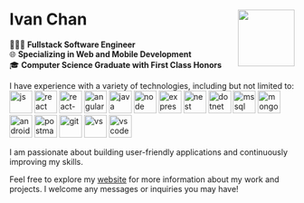 # Ivan Chan <img src="https://github.com/user-attachments/assets/ee80c7d3-0e11-494b-be19-196e9694eeb9" align="right" width=100 height=100/>

👨🏻‍💻 **Fullstack Software Engineer**  
🌐 **Specializing in Web and Mobile Development**  
🎓 **Computer Science Graduate with First Class Honors**

I have experience with a variety of technologies, including but not limited to:  
<img src="https://github.com/IvanENERGY/IvanENERGY/assets/90034836/78ae35a2-3fec-4b8f-b5e3-d567c4556a8d" width=40 height=40 alt="js"/> 
<img src="https://github.com/IvanENERGY/IvanENERGY/assets/90034836/be7f8836-fc0b-4e8e-9a19-72c4d528b11e" width=40 height=40 alt="react"/> 
<img src="https://github.com/IvanENERGY/IvanENERGY/assets/90034836/6ef7b761-77a5-45f9-8d9e-cc087f217f34" width=40 height=40 alt="react-native"/> 
<img src="https://github.com/user-attachments/assets/32196cbc-138b-4d8e-bf85-7a80412ad4cf" width=40 height=40 alt="angular"/> 
<img src="https://github.com/IvanENERGY/IvanENERGY/assets/90034836/ca78a560-3ad3-4335-913f-5faa120f3c2a" width=40 height=40 alt="java"/> 
<img src="https://github.com/IvanENERGY/IvanENERGY/assets/90034836/2fcd1e1b-f5b7-4ca1-b4e7-6406663daa7f" width=40 height=40 alt="node"/> 
<img src="https://github.com/IvanENERGY/IvanENERGY/assets/90034836/aba2d9bc-134d-4ba9-95a1-f0ce2d89e17a" width=40 height=40 alt="express"/> 
<img src="https://github.com/user-attachments/assets/b1fe3b2c-9598-42b8-9c18-d631fbfff664" width=40 height=40 alt="nest"/> 
<img src="https://github.com/IvanENERGY/IvanENERGY/assets/90034836/6cee9e8d-5ca2-41ef-afe2-f92a91986e46" width=40 height=40 alt="dotnet"/> 
<img src="https://github.com/IvanENERGY/IvanENERGY/assets/90034836/3fe38247-3c87-43e8-be12-bc1af444a832" width=40 height=40 alt="mssql"/> 
<img src="https://github.com/IvanENERGY/IvanENERGY/assets/90034836/5a83950f-7bf5-43e7-92be-cdfde7aa145b" width=40 height=40 alt="mongo"/> 
<img src="https://github.com/IvanENERGY/IvanENERGY/assets/90034836/018fa8d8-2a61-4b2b-b923-2028cd1bc534" width=40 height=40 alt="android"/> 
<img src="https://github.com/IvanENERGY/IvanENERGY/assets/90034836/286f952b-0201-431a-9eab-a41106d6d353" width=40 height=40 alt="postman"/> 
<img src="https://github.com/IvanENERGY/IvanENERGY/assets/90034836/b4bc7d37-002e-404a-8102-15689ea05b2f" width=40 height=40 alt="git"/> 
<img src="https://github.com/IvanENERGY/IvanENERGY/assets/90034836/22d400b0-abdf-4543-8b22-337332c32445" width=40 height=40 alt="vs"/> 
<img src="https://github.com/IvanENERGY/IvanENERGY/assets/90034836/931f80ea-0837-4dce-8760-38213c041315" width=40 height=40 alt="vscode"/>

I am passionate about building user-friendly applications and continuously improving my skills.

Feel free to explore my [website](https://ivanchantf.github.io/) for more information about my work and projects. I welcome any messages or inquiries you may have!
